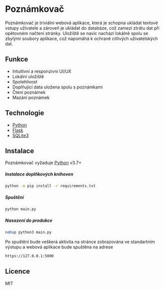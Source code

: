 # Poznámkovač

Poznámkovač je triviální webová aplikace, která je schopna ukládat textové vstupy uživatele a zároveň je ukládat do databáze, což zamezí ztrátu dat při opětovném načtení stránky. Uložiště se navíc nachází lokálně spolu se zbylými soubory aplikace, což napomáhá k ochraně citlivých uživatelských dat.

## Funkce

- Intuitivní a responzivní UI/UX
- Lokální uložiště
- Spolehlivost
- Doplňující data uložena spolu s poznámkami
- Čtení poznámek
- Mazání poznámek

## Technologie

- [Python](https://www.python.org/)
- [Flask](https://flask.palletsprojects.com/en/2.2.x/)
- [SQLite3](https://www.sqlite.org/index.html)

## Instalace

Poznámkovač vyžaduje [Python](https://python.org/) v3.7+

##### Instalace doplňkových knihoven
```sh
python -m pip install -r requirements.txt
```

##### Spuštění
```sh
python main.py
```

##### Nasazení do produkce
```sh
nohup python3 main.py
```

Po spuštění bude veškerá aktivita na stránce zobrazována ve standartním výstupu a webová aplikace bude spuštěna na adrese
```sh
https://127.0.0.1:5000
```

## Licence
MIT
